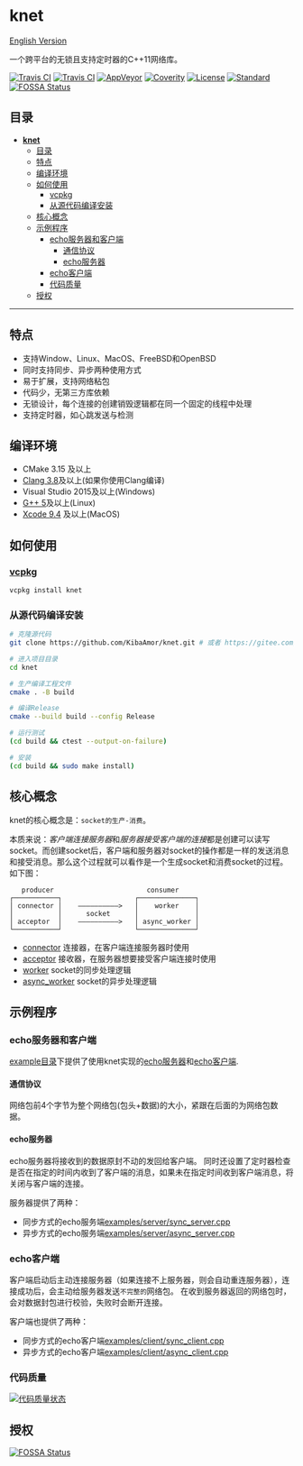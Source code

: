 # **knet**

[English Version](./README.md)

一个跨平台的无锁且支持定时器的C++11网络库。

[![Travis CI](https://img.shields.io/travis/kibaamor/knet/master?label=Linux&style=flat-square)](https://travis-ci.org/KibaAmor/knet)
[![Travis CI](https://img.shields.io/travis/kibaamor/knet/master?label=OSX&style=flat-square)](https://travis-ci.org/KibaAmor/knet)
[![AppVeyor](https://img.shields.io/appveyor/build/kibaamor/knet/master?label=Windows&style=flat-square)](https://ci.appveyor.com/project/KibaAmor/knet)
[![Coverity](https://img.shields.io/coverity/scan/20462?label=Coverity&style=flat-square)](https://scan.coverity.com/projects/kibaamor-knet)
[![License](https://img.shields.io/github/license/kibaamor/knet?label=License&style=flat-square)](./LICENSE)
[![Standard](https://img.shields.io/badge/C++-11-blue.svg?style=flat-square)](https://github.com/kibaamor/knet)
[![FOSSA Status](https://app.fossa.com/api/projects/git%2Bgithub.com%2FKibaAmor%2Fknet.svg?type=shield)](https://app.fossa.com/projects/git%2Bgithub.com%2FKibaAmor%2Fknet?ref=badge_shield)

## 目录

- [**knet**](#knet)
  - [目录](#目录)
  - [特点](#特点)
  - [编译环境](#编译环境)
  - [如何使用](#如何使用)
    - [vcpkg](#vcpkg)
    - [从源代码编译安装](#从源代码编译安装)
  - [核心概念](#核心概念)
  - [示例程序](#示例程序)
    - [echo服务器和客户端](#echo服务器和客户端)
      - [通信协议](#通信协议)
      - [echo服务器](#echo服务器)
    - [echo客户端](#echo客户端)
    - [代码质量](#代码质量)
  - [授权](#授权)

--------

## 特点

- 支持Window、Linux、MacOS、FreeBSD和OpenBSD
- 同时支持同步、异步两种使用方式
- 易于扩展，支持网络粘包
- 代码少，无第三方库依赖
- 无锁设计，每个连接的创建销毁逻辑都在同一个固定的线程中处理
- 支持定时器，如心跳发送与检测

## 编译环境

- CMake 3.15 及以上
- [Clang 3.8](http://clang.llvm.org/cxx_status.html)及以上(如果你使用Clang编译)
- Visual Studio 2015及以上(Windows)
- [G++ 5](https://gcc.gnu.org/gcc-5/changes.html#libstdcxx)及以上(Linux)
- [Xcode 9.4](https://stackoverflow.com/questions/28094794/why-does-apple-clang-disallow-c11-thread-local-when-official-clang-supports) 及以上(MacOS)

## 如何使用

### [vcpkg](https://github.com/microsoft/vcpkg)

```bash
vcpkg install knet
```

### 从源代码编译安装

```bash
# 克隆源代码
git clone https://github.com/KibaAmor/knet.git # 或者 https://gitee.com/kibaamor/knet.git

# 进入项目目录
cd knet

# 生产编译工程文件
cmake . -B build

# 编译Release
cmake --build build --config Release

# 运行测试
(cd build && ctest --output-on-failure)

# 安装
(cd build && sudo make install)
```

## 核心概念

knet的核心概念是：`socket的生产-消费`。

本质来说：*客户端连接服务器*和*服务器接受客户端的连接*都是创建可以读写socket。而创建socket后，客户端和服务器对socket的操作都是一样的发送消息和接受消息。那么这个过程就可以看作是一个生成socket和消费socket的过程。如下图：

```text
   producer                       consumer
┌───────────┐                  ┌──────────────┐
│ connector │    ——————————>   │    worker    │
│           │      socket      │              │
│ acceptor  │    ——————————>   │ async_worker │
└───────────┘                  └──────────────┘
```

- [connector](./src/kconnector.cpp) 连接器，在客户端连接服务器时使用
- [acceptor](./src/kacceptor.cpp) 接收器，在服务器想要接受客户端连接时使用
- [worker](./src/kworker.cpp) socket的同步处理逻辑
- [async_worker](./src/kworker.cpp) socket的异步处理逻辑

## 示例程序

### echo服务器和客户端

[example目录](./examples/)下提供了使用knet实现的[echo服务器](./examples/server)和[echo客户端](./examples/client).

#### 通信协议

网络包前4个字节为整个网络包(包头+数据)的大小，紧跟在后面的为网络包数据。

#### echo服务器

echo服务器将接收到的数据原封不动的发回给客户端。
同时还设置了定时器检查是否在指定的时间内收到了客户端的消息，如果未在指定时间收到客户端消息，将关闭与客户端的连接。

服务器提供了两种：

- 同步方式的echo服务端[examples/server/sync_server.cpp](./examples/server/sync_server.cpp)
- 异步方式的echo服务端[examples/server/async_server.cpp](./examples/server/async_server.cpp)

### echo客户端

客户端启动后主动连接服务器（如果连接不上服务器，则会自动重连服务器），连接成功后，会主动给服务器发送`不完整的`网络包。
在收到服务器返回的网络包时，会对数据封包进行校验，失败时会断开连接。

客户端也提供了两种：

- 同步方式的echo客户端[examples/client/sync_client.cpp](./examples/client/sync_client.cpp)
- 异步方式的echo客户端[examples/client/async_client.cpp](./examples/client/async_client.cpp)

### 代码质量

[![代码质量状态](https://codescene.io/projects/7651/status.svg)](https://codescene.io/projects/7651/jobs/latest-successful/results)

## 授权

[![FOSSA Status](https://app.fossa.com/api/projects/git%2Bgithub.com%2FKibaAmor%2Fknet.svg?type=large)](https://app.fossa.com/projects/git%2Bgithub.com%2FKibaAmor%2Fknet?ref=badge_large)
